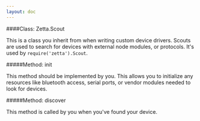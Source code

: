 ```yaml
---
layout: doc
---
```


####Class: Zetta.Scout

This is a class you inherit from when writing custom device drivers. Scouts are used to search for devices with external node modules, or protocols.
It's used by `require('zetta').Scout`.


#####Method: init

This method should be implemented by you. This allows you to initialize any resources like bluetooth access, serial ports, or
vendor modules needed to look for devices.

#####Method: discover

This method is called by you when you've found your device. 
